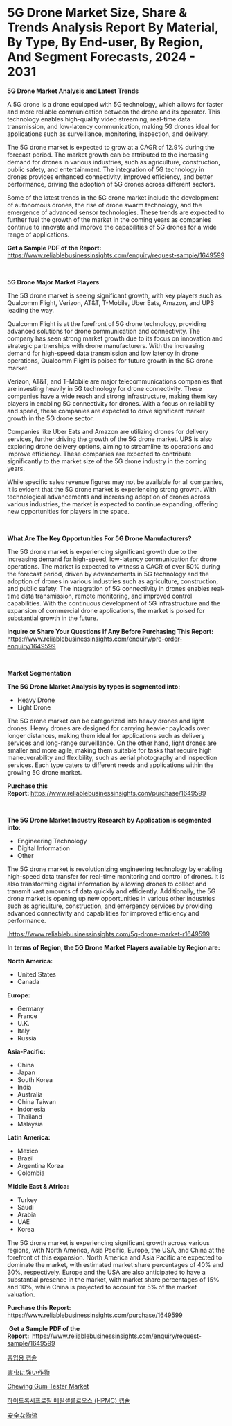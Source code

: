 <p><h1>5G Drone Market Size, Share & Trends Analysis Report By Material, By Type, By End-user, By Region, And Segment Forecasts, 2024 - 2031</h1></p><p><strong>5G Drone Market Analysis and Latest Trends</strong></p>
<p><p>A 5G drone is a drone equipped with 5G technology, which allows for faster and more reliable communication between the drone and its operator. This technology enables high-quality video streaming, real-time data transmission, and low-latency communication, making 5G drones ideal for applications such as surveillance, monitoring, inspection, and delivery.</p><p>The 5G drone market is expected to grow at a CAGR of 12.9% during the forecast period. The market growth can be attributed to the increasing demand for drones in various industries, such as agriculture, construction, public safety, and entertainment. The integration of 5G technology in drones provides enhanced connectivity, improved efficiency, and better performance, driving the adoption of 5G drones across different sectors.</p><p>Some of the latest trends in the 5G drone market include the development of autonomous drones, the rise of drone swarm technology, and the emergence of advanced sensor technologies. These trends are expected to further fuel the growth of the market in the coming years as companies continue to innovate and improve the capabilities of 5G drones for a wide range of applications.</p></p>
<p><strong>Get a Sample PDF of the Report:&nbsp;</strong> <a href="https://www.reliablebusinessinsights.com/enquiry/request-sample/1649599">https://www.reliablebusinessinsights.com/enquiry/request-sample/1649599</a></p>
<p>&nbsp;</p>
<p><strong>5G Drone Major Market Players</strong></p>
<p><p>The 5G drone market is seeing significant growth, with key players such as Qualcomm Flight, Verizon, AT&T, T-Mobile, Uber Eats, Amazon, and UPS leading the way. </p><p>Qualcomm Flight is at the forefront of 5G drone technology, providing advanced solutions for drone communication and connectivity. The company has seen strong market growth due to its focus on innovation and strategic partnerships with drone manufacturers. With the increasing demand for high-speed data transmission and low latency in drone operations, Qualcomm Flight is poised for future growth in the 5G drone market.</p><p>Verizon, AT&T, and T-Mobile are major telecommunications companies that are investing heavily in 5G technology for drone connectivity. These companies have a wide reach and strong infrastructure, making them key players in enabling 5G connectivity for drones. With a focus on reliability and speed, these companies are expected to drive significant market growth in the 5G drone sector.</p><p>Companies like Uber Eats and Amazon are utilizing drones for delivery services, further driving the growth of the 5G drone market. UPS is also exploring drone delivery options, aiming to streamline its operations and improve efficiency. These companies are expected to contribute significantly to the market size of the 5G drone industry in the coming years.</p><p>While specific sales revenue figures may not be available for all companies, it is evident that the 5G drone market is experiencing strong growth. With technological advancements and increasing adoption of drones across various industries, the market is expected to continue expanding, offering new opportunities for players in the space.</p></p>
<p>&nbsp;</p>
<p><strong>What Are The Key Opportunities For 5G Drone Manufacturers?</strong></p>
<p><p>The 5G drone market is experiencing significant growth due to the increasing demand for high-speed, low-latency communication for drone operations. The market is expected to witness a CAGR of over 50% during the forecast period, driven by advancements in 5G technology and the adoption of drones in various industries such as agriculture, construction, and public safety. The integration of 5G connectivity in drones enables real-time data transmission, remote monitoring, and improved control capabilities. With the continuous development of 5G infrastructure and the expansion of commercial drone applications, the market is poised for substantial growth in the future.</p></p>
<p><strong>Inquire or Share Your Questions If Any Before Purchasing This Report:</strong> <a href="https://www.reliablebusinessinsights.com/enquiry/pre-order-enquiry/1649599">https://www.reliablebusinessinsights.com/enquiry/pre-order-enquiry/1649599</a></p>
<p>&nbsp;</p>
<p><strong>Market Segmentation</strong></p>
<p><strong>The 5G Drone Market Analysis by types is segmented into:</strong></p>
<p><ul><li>Heavy Drone</li><li>Light Drone</li></ul></p>
<p><p>The 5G drone market can be categorized into heavy drones and light drones. Heavy drones are designed for carrying heavier payloads over longer distances, making them ideal for applications such as delivery services and long-range surveillance. On the other hand, light drones are smaller and more agile, making them suitable for tasks that require high maneuverability and flexibility, such as aerial photography and inspection services. Each type caters to different needs and applications within the growing 5G drone market.</p></p>
<p><strong>Purchase this Report:&nbsp;</strong><a href="https://www.reliablebusinessinsights.com/purchase/1649599">https://www.reliablebusinessinsights.com/purchase/1649599</a></p>
<p>&nbsp;</p>
<p><strong>The 5G Drone Market Industry Research by Application is segmented into:</strong></p>
<p><ul><li>Engineering Technology</li><li>Digital Information</li><li>Other</li></ul></p>
<p><p>The 5G drone market is revolutionizing engineering technology by enabling high-speed data transfer for real-time monitoring and control of drones. It is also transforming digital information by allowing drones to collect and transmit vast amounts of data quickly and efficiently. Additionally, the 5G drone market is opening up new opportunities in various other industries such as agriculture, construction, and emergency services by providing advanced connectivity and capabilities for improved efficiency and performance.</p></p>
<p><a href="https://www.reliablebusinessinsights.com/5g-drone-market-r1649599">&nbsp;https://www.reliablebusinessinsights.com/5g-drone-market-r1649599</a></p>
<p><strong>In terms of Region, the 5G Drone Market Players available by Region are:</strong></p>
<p>
    <p> <strong> North America: </strong>
        <ul>
            <li>United States</li>
            <li>Canada</li>
        </ul>
        </p> 
    <p> <strong> Europe: </strong>
        <ul>
            <li>Germany</li>
            <li>France</li>
            <li>U.K.</li>
            <li>Italy</li>
            <li>Russia</li>
        </ul>
        </p> 
    <p> <strong> Asia-Pacific: </strong>
        <ul>
            <li>China</li>
            <li>Japan</li>
            <li>South Korea</li>
            <li>India</li>
            <li>Australia</li>
            <li>China Taiwan</li>
            <li>Indonesia</li>
            <li>Thailand</li>
            <li>Malaysia</li>
        </ul>
        </p> 
    <p> <strong> Latin America: </strong>
        <ul>
            <li>Mexico</li>
            <li>Brazil</li>
            <li>Argentina Korea</li>
            <li>Colombia</li>
        </ul>
        </p> 
    <p> <strong> Middle East & Africa: </strong>
        <ul>
            <li>Turkey</li>
            <li>Saudi</li>
            <li>Arabia</li>
            <li>UAE</li>
            <li>Korea</li>
        </ul>
    </p>
    </p>
<p><p>The 5G drone market is experiencing significant growth across various regions, with North America, Asia Pacific, Europe, the USA, and China at the forefront of this expansion. North America and Asia Pacific are expected to dominate the market, with estimated market share percentages of 40% and 30%, respectively. Europe and the USA are also anticipated to have a substantial presence in the market, with market share percentages of 15% and 10%, while China is projected to account for 5% of the market valuation.</p></p>
<p><strong>Purchase this Report: </strong><a href="https://www.reliablebusinessinsights.com/purchase/1649599">https://www.reliablebusinessinsights.com/purchase/1649599</a></p>
<p>&nbsp;<strong>Get a Sample PDF of the Report:&nbsp;&nbsp;</strong><a href="https://www.reliablebusinessinsights.com/enquiry/request-sample/1649599">https://www.reliablebusinessinsights.com/enquiry/request-sample/1649599</a></p>
<p><strong></strong></p>
<p><p><a href="https://github.com/msujons1512/Market-Research-Report-List-1/blob/main/7115297166547.md">흡입용 캡슐</a></p><p><a href="https://github.com/FredaJerde/Market-Research-Report-List-1/blob/main/9688350155919.md">害虫に強い作物</a></p><p><a href="https://issuu.com/reportprime-2/docs/chewing-gum-tester-market-size-2030.pptx">Chewing Gum Tester Market</a></p><p><a href="https://github.com/amuji413411/Market-Research-Report-List-1/blob/main/4155130166548.md">하이드록시프로필 메틸셀룰로오스 (HPMC) 캡슐</a></p><p><a href="https://medium.com/@pattypetd0/%E3%82%BB%E3%82%AD%E3%83%A5%E3%82%A2%E3%83%AD%E3%82%B8%E3%82%B9%E3%83%86%E3%82%A3%E3%82%AF%E3%82%B9%E3%81%AE%E5%B8%82%E5%A0%B4%E8%A6%8F%E6%A8%A1-%E3%82%B7%E3%82%A7%E3%82%A2-%E3%81%8A%E3%82%88%E3%81%B3%E3%83%88%E3%83%AC%E3%83%B3%E3%83%89%E3%81%AE%E5%88%86%E6%9E%90%E3%83%AC%E3%83%9D%E3%83%BC%E3%83%88-%E8%A3%BD%E5%93%81-%E9%9D%99%E7%9A%84-%E3%83%A2%E3%83%90%E3%82%A4%E3%83%AB-%E5%88%A5%E3%81%AE%E3%82%BB%E3%82%B0%E3%83%A1%E3%83%B3%E3%83%88%E4%BA%88%E6%B8%AC-2024%E5%B9%B4-2031%E5%B9%B4-170ecf6c96e0">安全な物流</a></p></p>
